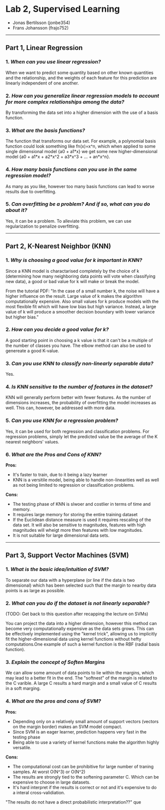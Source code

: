 # Lab 2, Supervised Learning

* Jonas Bertilsson (jonbe354)
* Frans Johansson (frajo752)

---

## Part 1, Linear Regression

### 1. *When can you use linear regression?*

When we want to predict some quantity based on other known quantities and the relationship, and the weights of each feature for this prediction are linearly independent of one another.

### 2. *How can you generalize linear regression models to account for more complex relationships among the data?*

By transforming the data set into a higher dimension with the use of a basis function.

### 3. *What are the basis functions?*

The function that transforms our data set. For example, a polynomial basis function could look something like fn(x)=x^n, which when applied to some single dimensional model {a0 + a1\*x} we get some new higher-dimensional model {a0 + a1\*x + a2\*x^2 + a3\*x^3 + ... + an\*x^n}.

### 4. *How many basis functions can you use in the same regression model?*

As many as you like, however too many basis functions can lead to worse results due to overfitting.

### 5. *Can overfitting be a problem? And if so, what can you do about it?*

Yes, it can be a problem. To alleviate this problem, we can use regularization to penalize overfitting.

---

## Part 2, K-Nearest Neighbor (KNN)

### 1. *Why is choosing a good value for k important in KNN?*

Since a KNN model is charactarised completely by the choice of k (determining how many neighboring data points will vote when classifying new data), a good or bad value for k will make or break the model.

From the tutorial PDF: "In the case of a small number k, the noise will have a higher influence on the result.
Large value of k makes the algorithm computationally expensive. Also small values for k produce
models with the most flexible fit which will have low bias but high variance. Instead, a large value
of k will produce a smoother decision boundary with lower variance but higher bias."

### 2. *How can you decide a good value for k?*

A good starting point in choosing a k value is that it can't be a multiple of the number of classes you have. The elbow method can also be used to genereate a good K-value.

### 3. *Can you use KNN to classify non-linearly separable data?*

Yes.

### 4. *Is KNN sensitive to the number of features in the dataset?*

KNN will generally perform better with fewer features. As the number of dimensions increases, the probability of overfitting the model increases as well. This can, however, be addressed with more data.

### 5. *Can you use KNN for a regression problem?*

Yes, it can be used for both regression and classification problems. For regression problems, simply let the predicted value be the average of the K nearest neighbors' values.

### 6. *What are the Pros and Cons of KNN?*

**Pros:**
* It's faster to train, due to it being a lazy learner
* KNN is a versitile model, being able to handle non-linearities well as well as not being limited to regression or classification problems. 

**Cons:**
* The testing phase of KNN is slwoer and costlier in terms of time and memory. 
* It requires large memory for storing the entire training dataset
* If the Euclidean distance measure is used it requires rescaling of the data set. It will also be sensitive to magnitudes, features with high magnitudes will wheigt more then features with low magnitudes.
* It is not suitable for large dimensional data sets.

---

## Part 3, Support Vector Machines (SVM)

### 1. *What is the basic idea/intuition of SVM?*

To separate our data with a hyperplane (or line if the data is two dimensional) which has been selected such that the margin to nearby data points is as large as possible. 

### 2. *What can you do if the dataset is not linearly separable?*

(TODO: Get back to this question after recapping the lecture on SVMs)

You can project the data into a higher dimension, however this method can become very computationally expensive as the data sets grows. This can be effectively implemented using the "kernel trick", allowing us to implicitly fit the higher-dimensional data using kernel functions without hefty computations.One example of such a kernel function is the RBF (radial basis function).

### 3. *Explain the concept of Soften Margins*

We can allow some amount of data points to lie within the margins, which may lead to a better fit in the end. The "softnest" of the margin is related to the C varible. A large C results a hard margin and a small value of C results in a soft marging.

### 4. *What are the pros and cons of SVM?*

**Pros:**
* Depending only on a relatively small amount of support vectors (vectors on the margin border) makes an SVM model compact.
* Since SVM is an eager learner, prediction happens very fast in the testing phase
* Being able to use a variety of kernel functions make the algorithm highly versatile.

**Cons:**
* The computational cost can be prohibitive for large number of traning samples. At worst O(N^3) or O(N^2)
* The results are strongly tied to the softening parameter C. Which can be expensive to choose in large datasets.
* It's hard interpret if the results is correct or not and it's expensive to do a interal cross-validiation. 

"The results do not have a direct probabilistic interpretation??" que